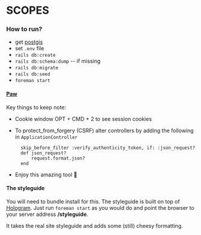 # SCOPES

### How to run?

* get [postgis](http://postgis.net/install/)
* set `.env` file
* `rails db:create`
* `rails db:schema:dump` -- if missing
* `rails db:migrate`
* `rails db:seed`
* `foreman start`


#### [Paw](https://paw.cloud/)
Key things to keep note:
* Cookie window OPT + CMD + 2 to see session cookies
* To protect_from_forgery (CSRF) alter controllers by adding the following in ``ApplicationController``                               
        
        skip_before_filter :verify_authenticity_token, if: :json_request?
        def json_request?
            request.format.json?
        end
        
* Enjoy this amazing tool 🙂


#### The styleguide

You will need to bundle install for this. The styleguide is built on top of [Hologram](https://github.com/trulia/hologram). Just run `foreman start` as you would do and point the browser to your server address **/styleguide**.

It takes the real site styleguide and adds some (still) cheesy formatting.